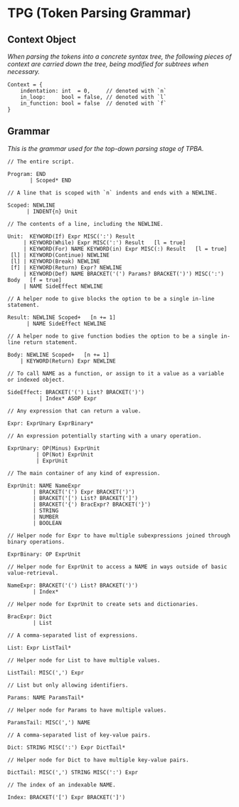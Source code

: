 # TPG (Token Parsing Grammar)

## Context Object

*When parsing the tokens into a concrete syntax tree, the following pieces of context are carried down the tree, being modified for subtrees when necessary.*

```
Context = {
    indentation: int  = 0,     // denoted with `n`
    in_loop:     bool = false, // denoted with `l`
    in_function: bool = false  // denoted with `f`
}
```

## Grammar

*This is the grammar used for the top-down parsing stage of TPBA.*

```
// The entire script.

Program: END
       | Scoped* END
```

```
// A line that is scoped with `n` indents and ends with a NEWLINE.

Scoped: NEWLINE
      | INDENT{n} Unit
```

```
// The contents of a line, including the NEWLINE.

Unit:  KEYWORD(If) Expr MISC(':') Result
     | KEYWORD(While) Expr MISC(':') Result   [l = true]
     | KEYWORD(For) NAME KEYWORD(in) Expr MISC(:) Result   [l = true]
 [l] | KEYWORD(Continue) NEWLINE
 [l] | KEYWORD(Break) NEWLINE
 [f] | KEYWORD(Return) Expr? NEWLINE
     | KEYWORD(Def) NAME BRACKET('(') Params? BRACKET(')') MISC(':') Body   [f = true]
     | NAME SideEffect NEWLINE
```

```
// A helper node to give blocks the option to be a single in-line statement.

Result: NEWLINE Scoped+   [n += 1]
      | NAME SideEffect NEWLINE
```

```
// A helper node to give function bodies the option to be a single in-line return statement.

Body: NEWLINE Scoped+   [n += 1]
    | KEYWORD(Return) Expr NEWLINE
```

```
// To call NAME as a function, or assign to it a value as a variable or indexed object.

SideEffect: BRACKET('(') List? BRACKET(')')
          | Index* ASOP Expr
```

```
// Any expression that can return a value.

Expr: ExprUnary ExprBinary*
```

```
// An expression potentially starting with a unary operation.

ExprUnary: OP(Minus) ExprUnit
         | OP(Not) ExprUnit
         | ExprUnit
```

```
// The main container of any kind of expression.

ExprUnit: NAME NameExpr
        | BRACKET('(') Expr BRACKET(')')
        | BRACKET('[') List? BRACKET(']')
        | BRACKET('{') BracExpr? BRACKET('}')
        | STRING
        | NUMBER
        | BOOLEAN
```

```
// Helper node for Expr to have multiple subexpressions joined through binary operations.

ExprBinary: OP ExprUnit
```

```
// Helper node for ExprUnit to access a NAME in ways outside of basic value-retrieval.

NameExpr: BRACKET('(') List? BRACKET(')')
        | Index*
```

```
// Helper node for ExprUnit to create sets and dictionaries.

BracExpr: Dict
        | List
```

```
// A comma-separated list of expressions.

List: Expr ListTail*
```

```
// Helper node for List to have multiple values.

ListTail: MISC(',') Expr
```

```
// List but only allowing identifiers.

Params: NAME ParamsTail*
```

```
// Helper node for Params to have multiple values.

ParamsTail: MISC(',') NAME
```

```
// A comma-separated list of key-value pairs.

Dict: STRING MISC(':') Expr DictTail*
```

```
// Helper node for Dict to have multiple key-value pairs.

DictTail: MISC(',') STRING MISC(':') Expr
```

```
// The index of an indexable NAME.

Index: BRACKET('[') Expr BRACKET(']')
```

